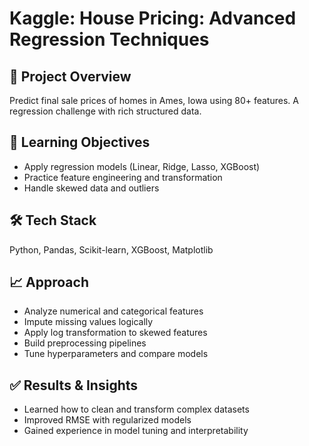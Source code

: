 # Kaggle: House Pricing: Advanced Regression Techniques

## 🧪 Project Overview

Predict final sale prices of homes in Ames, Iowa using 80+ features. A regression challenge with rich structured data.

## 🎯 Learning Objectives

- Apply regression models (Linear, Ridge, Lasso, XGBoost)
- Practice feature engineering and transformation
- Handle skewed data and outliers

## 🛠 Tech Stack

Python, Pandas, Scikit-learn, XGBoost, Matplotlib

## 📈 Approach

- Analyze numerical and categorical features
- Impute missing values logically
- Apply log transformation to skewed features
- Build preprocessing pipelines
- Tune hyperparameters and compare models

## ✅ Results & Insights

- Learned how to clean and transform complex datasets
- Improved RMSE with regularized models
- Gained experience in model tuning and interpretability

